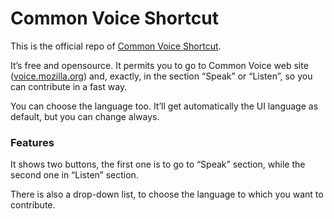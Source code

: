 # Common Voice Shortcut

This is the official repo of [Common Voice Shortcut](https://addons.mozilla.org/it/firefox/addon/common-voice-shortcut/).

It’s free and opensource. It permits you to go to Common Voice web site ([voice.mozilla.org](https://voice.mozilla.org)) and, exactly, in the section “Speak” or “Listen”, so you can contribute in a fast way.

You can choose the language too. It’ll get automatically the UI language as default, but you can change always.

### Features

It shows two buttons, the first one is to go to “Speak” section, while the second one in “Listen” section.

There is also a drop-down list, to choose the language to which you want to contribute.

